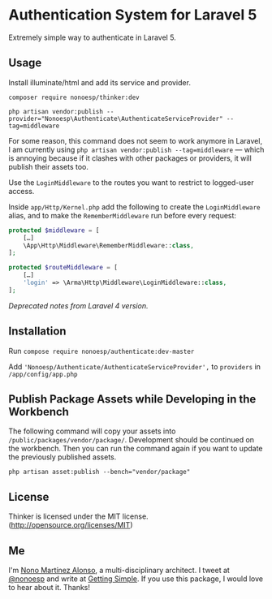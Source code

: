# Authentication System for Laravel 5

Extremely simple way to authenticate in Laravel 5.

## Usage

Install illuminate/html and add its service and provider.

	composer require nonoesp/thinker:dev

	php artisan vendor:publish --provider="Nonoesp\Authenticate\AuthenticateServiceProvider" --tag=middleware

For some reason, this command does not seem to work anymore in Laravel, I am currently using `php artisan vendor:publish --tag=middleware` — which is annoying because if it clashes with other packages or providers, it will publish their assets too.

Use the `LoginMiddleware` to the routes you want to restrict to logged-user access.

Inside `app/Http/Kernel.php` add the following to create the `LoginMiddleware` alias, and to make the `RememberMiddleware` run before every request:

```php
protected $middleware = [
    […]
	\App\Http\Middleware\RememberMiddleware::class,
];

protected $routeMiddleware = [
    […]
    'login' => \Arma\Http\Middleware\LoginMiddleware::class,
];
```

*Deprecated notes from Laravel 4 version.*

## Installation

Run `compose require nonoesp/authenticate:dev-master`

Add `'Nonoesp/Authenticate/AuthenticateServiceProvider',` to `providers` in `/app/config/app.php`

## Publish Package Assets while Developing in the Workbench

The following command will copy your assets into `/public/packages/vendor/package/`. Development should be continued on the workbench. Then you can run the command again if you want to update the previously published assets.

`php artisan asset:publish --bench="vendor/package"`

## License

Thinker is licensed under the MIT license. (http://opensource.org/licenses/MIT)

## Me

I'm [Nono Martínez Alonso](http://nono.ma), a multi-disciplinary architect. I tweet at [@nonoesp](http://www.twitter.com/nonoesp) and write at [Getting Simple](http://gettingsimple.com/). If you use this package, I would love to hear about it. Thanks!